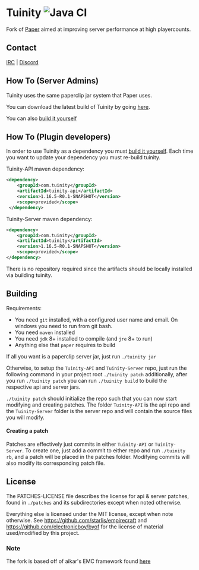 Tuinity ![Java CI](https://github.com/Spottedleaf/Tuinity/workflows/Java%20CI/badge.svg)
==

Fork of [Paper](https://github.com/PaperMC/Paper) aimed at improving server performance at high playercounts.

## Contact
[IRC](http://irc.spi.gt/iris/?channels=tuinity) | [Discord](https://discord.gg/CgDPu27)

## How To (Server Admins)
Tuinity uses the same paperclip jar system that Paper uses.

You can download the latest build of Tuinity by going [here](https://ci.codemc.io/job/Spottedleaf/job/Tuinity/).

You can also [build it yourself](https://github.com/Spottedleaf/Tuinity#building)

## How To (Plugin developers)
In order to use Tuinity as a dependency you must [build it yourself](https://github.com/Spottedleaf/Tuinity#building).
Each time you want to update your dependency you must re-build tuinity.

Tuinity-API maven dependency:
```xml
<dependency>
    <groupId>com.tuinity</groupId>
    <artifactId>tuinity-api</artifactId>
    <version>1.16.5-R0.1-SNAPSHOT</version>
    <scope>provided</scope>
 </dependency>
 ```

Tuinity-Server maven dependency:
```xml
<dependency>
    <groupId>com.tuinity</groupId>
    <artifactId>tuinity</artifactId>
    <version>1.16.5-R0.1-SNAPSHOT</version>
    <scope>provided</scope>
</dependency>
```

There is no repository required since the artifacts should be locally installed
via building tuinity.

## Building

Requirements:
- You need `git` installed, with a configured user name and email. 
   On windows you need to run from git bash.
- You need `maven` installed
- You need `jdk` 8+ installed to compile (and `jre` 8+ to run)
- Anything else that `paper` requires to build

If all you want is a paperclip server jar, just run `./tuinity jar`

Otherwise, to setup the `Tuinity-API` and `Tuinity-Server` repo, just run the following command
in your project root `./tuinity patch` additionally, after you run `./tuinity patch` you can run `./tuinity build` to build the 
respective api and server jars.

`./tuinity patch` should initialize the repo such that you can now start modifying and creating
patches. The folder `Tuinity-API` is the api repo and the `Tuinity-Server` folder
is the server repo and will contain the source files you will modify.

#### Creating a patch
Patches are effectively just commits in either `Tuinity-API` or `Tuinity-Server`.
To create one, just add a commit to either repo and run `./tuinity rb`, and a
patch will be placed in the patches folder. Modifying commits will also modify its
corresponding patch file.

## License
The PATCHES-LICENSE file describes the license for api & server patches,
found in `./patches` and its subdirectories except when noted otherwise.

Everything else is licensed under the MIT license, except when note otherwise.
See https://github.com/starlis/empirecraft and https://github.com/electronicboy/byof
for the license of material used/modified by this project.

### Note

The fork is based off of aikar's EMC framework found [here](https://github.com/starlis/empirecraft)
